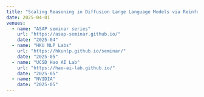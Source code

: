 ```yaml
---
title: "Scaling Reasoning in Diffusion Large Language Models via Reinforcement Learning"
date: 2025-04-01
venues:
  - name: "ASAP seminar series"
    url: "https://asap-seminar.github.io/"
    date: "2025-04"
  - name: "HKU NLP Labs"
    url: "https://hkunlp.github.io/seminar/"
    date: "2025-05"
  - name: "UCSD Hao AI Lab"
    url: "https://hao-ai-lab.github.io/"
    date: "2025-05"
  - name: "NVIDIA"
    date: "2025-05"
---
```


